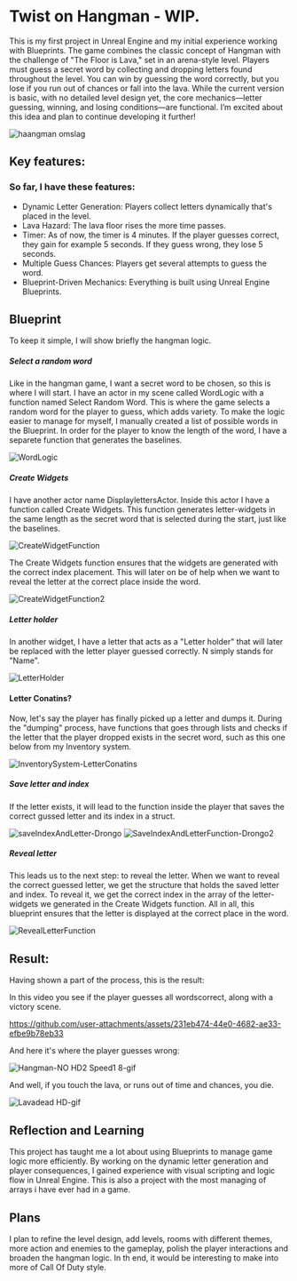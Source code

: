# Twist on Hangman - WIP.

This is my first project in Unreal Engine and my initial experience working with Blueprints. The game combines the classic concept of Hangman with the challenge of "The Floor is Lava," set in an arena-style level. Players must guess a secret word by collecting and dropping letters found throughout the level. You can win by guessing the word correctly, but you lose if you run out of chances or fall into the lava.
While the current version is basic, with no detailed level design yet, the core mechanics—letter guessing, winning, and losing conditions—are functional. I’m excited about this idea and plan to continue developing it further!

![haangman omslag](https://github.com/user-attachments/assets/8e23d2e1-b8b2-4a09-8900-47074d6a5ebc)

## Key features:

### So far, I have these features: 

* Dynamic Letter Generation: Players collect letters dynamically that's placed in the level.
* Lava Hazard: The lava floor rises the more time passes.
* Timer: As of now, the timer is 4 minutes. If the player guesses correct, they gain for example 5 seconds. If they guess wrong, they lose 5 seconds.
* Multiple Guess Chances: Players get several attempts to guess the word.
* Blueprint-Driven Mechanics: Everything is built using Unreal Engine Blueprints.

## Blueprint

To keep it simple, I will show briefly the hangman logic.

##### Select a random word
Like in the hangman game, I want a secret word to be chosen, so this is where I will start. I have an actor in my scene called WordLogic with a function named Select Random Word. This is where the game selects a random word for the player to guess, which adds variety. To make the logic easier to manage for myself, I manually created a list of possible words in the Blueprint. In order for the player to know the length of the word, I have a separete function that generates the baselines. 

![WordLogic](https://github.com/user-attachments/assets/efe40b26-67da-4cab-b50f-99b3b2838f6c)

##### Create Widgets
I have another actor name DisplaylettersActor. Inside this actor I have a function called Create Widgets. This function generates letter-widgets in the same length as the secret word that is selected during the start, just like the baselines.

![CreateWidgetFunction](https://github.com/user-attachments/assets/8d45d2fa-1a10-4fcc-a657-6772aa485029)

The Create Widgets function ensures that the widgets are generated with the correct index placement. This will later on be of help when we want to reveal the letter at the correct place inside the word.

![CreateWidgetFunction2](https://github.com/user-attachments/assets/bd1ba6dc-cd39-45be-9644-474dc1787c18)

##### Letter holder
In another widget, I have a letter that acts as a "Letter holder" that will later be replaced with the letter player guessed correctly. N simply stands for "Name".

![LetterHolder](https://github.com/user-attachments/assets/2b32ff93-8a53-469e-9b1a-a877e10592d7)

#### Letter Conatins?
Now, let's say the player has finally picked up a letter and dumps it. During the "dumping" process, have functions that goes through lists and checks if the letter that the player dropped exists in the secret word, such as this one below from my Inventory system.

![InventorySystem-LetterConatins](https://github.com/user-attachments/assets/f1849569-39ff-41c5-8a9e-c240a7b77cec)

##### Save letter and index
If the letter exists, it will lead to the function inside the player that saves the correct gussed letter and its index in a struct.

![saveIndexAndLetter-Drongo](https://github.com/user-attachments/assets/df6adcd8-feae-4541-92f2-37e464384160) ![SaveIndexAndLetterFunction-Drongo2](https://github.com/user-attachments/assets/37f46384-99e6-4e6f-9f14-53857295a182)

##### Reveal letter
This leads us to the next step: to reveal the letter. When we want to reveal the correct guessed letter, we get the structure that holds the saved letter and index. To reveal it, we get the correct index in the array of the letter-widgets we generated in the Create Widgets function. All in all, this blueprint ensures that the letter is displayed at the correct place in the word. 

![RevealLetterFunction](https://github.com/user-attachments/assets/70721cb0-806e-4cfa-a147-4c1cfe04fe86)

## Result:
Having shown a part of the process, this is the result:

In this video you see if the player guesses all wordscorrect, along with a victory scene.



https://github.com/user-attachments/assets/231eb474-44e0-4682-ae33-efbe9b78eb33



And here it's where the player guesses wrong:

![Hangman-NO HD2 Speed1 8-gif](https://github.com/user-attachments/assets/2a0ca817-e7f8-4aba-9ee6-68758f1a2bcd)

And well, if you touch the lava, or runs out of time and chances, you die.

![Lavadead HD-gif](https://github.com/user-attachments/assets/f9df5ef3-2a17-4bb9-a697-b2eed238597d)

##  Reflection and Learning

This project has taught me a lot about using Blueprints to manage game logic more efficiently. By working on the dynamic letter generation and player consequences, I gained experience with visual scripting and logic flow in Unreal Engine. This is also a project with the most managing of arrays i have ever had in a game. 

## Plans

I plan to refine the level design, add levels, rooms with different themes, more action and enemies to the gameplay, polish the player interactions and broaden the hangman logic. In th end, it would be interesting to make into more of Call Of Duty style. 
